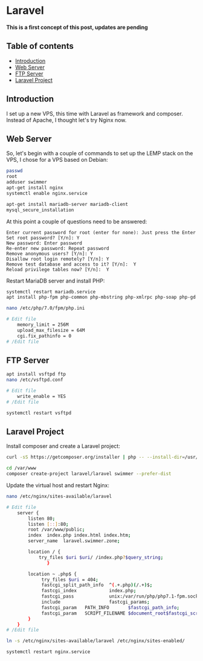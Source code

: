 # Laravel

**This is a first concept of this post, updates are pending**

## Table of contents

* [Introduction](#introduction)
* [Web Server](#web-server)
* [FTP Server](#ftp-server)
* [Laravel Project](#laravel-project)

## Introduction

I set up a new VPS, this time with Laravel as framework and composer. Instead of Apache, I thought let's try Nginx now.

## Web Server

So, let's begin with a couple of commands to set up the LEMP stack on the VPS, I chose for a VPS based on Debian:

```bash
passwd
root
adduser swimmer
apt-get install nginx
systemctl enable nginx.service

apt-get install mariadb-server mariadb-client
mysql_secure_installation
```

At this point a couple of questions need to be answered:

```
Enter current password for root (enter for none): Just press the Enter
Set root password? [Y/n]: Y
New password: Enter password
Re-enter new password: Repeat password
Remove anonymous users? [Y/n]: Y
Disallow root login remotely? [Y/n]: Y
Remove test database and access to it? [Y/n]:  Y
Reload privilege tables now? [Y/n]:  Y
```

Restart MariaDB server and install PHP:

```bash
systemctl restart mariadb.service
apt install php-fpm php-common php-mbstring php-xmlrpc php-soap php-gd php-xml php-mysql php-cli php-mcrypt php-zip

nano /etc/php/7.0/fpm/php.ini

# Edit file
    memory_limit = 256M
    upload_max_filesize = 64M
    cgi.fix_pathinfo = 0
# /Edit file
```

## FTP Server

```bash
apt install vsftpd ftp
nano /etc/vsftpd.conf

# Edit file
    write_enable = YES
# /Edit file

systemctl restart vsftpd
```

## Laravel Project

Install composer and create a Laravel project:

```bash
curl -sS https://getcomposer.org/installer | php -- --install-dir=/usr/local/bin --filename=composer

cd /var/www
composer create-project laravel/laravel swimmer --prefer-dist
```

Update the virtual host and restart Nginx:

```bash
nano /etc/nginx/sites-available/laravel

# Edit file
    server {
        listen 80;
        listen [::]:80;
        root /var/www/public;
        index  index.php index.html index.htm;
        server_name  laravel.swimmer.zone;

        location / {
            try_files $uri $uri/ /index.php?$query_string; 
               }

        location ~ .php$ {
             try_files $uri = 404;
             fastcgi_split_path_info  ^(.+.php)(/.+)$;
             fastcgi_index            index.php;
             fastcgi_pass             unix:/var/run/php/php7.1-fpm.sock;
             include                  fastcgi_params;
             fastcgi_param   PATH_INFO       $fastcgi_path_info;
             fastcgi_param   SCRIPT_FILENAME $document_root$fastcgi_script_name;
        }
    }
# /Edit file

ln -s /etc/nginx/sites-available/laravel /etc/nginx/sites-enabled/

systemctl restart nginx.service
```
